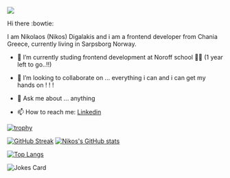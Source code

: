 ![](https://komarev.com/ghpvc/?username=NikosDig&label=VIEWS)

 Hi there :bowtie:
 
 I am Nikolaos (Nikos) Digalakis and i am a frontend developer from Chania Greece, currently living in Sarpsborg Norway.
 
 - 🌱 I’m currently studing frontend development at Noroff school 👋👋 (1 year left to go..!!)
 
 - 👯 I’m looking to collaborate on ... everything i can and i can get my hands on ! ! !

 - 💬 Ask me about ... anything
 
 - 📫 How to reach me: [Linkedin](https://www.linkedin.com/in/nikos-digalakis-588558209/)
 
 
 
<!--
**NikosDig/NikosDig** is a ✨ _special_ ✨ repository because its `README.md` (this file) appears on your GitHub profile.

Here are some ideas to get you started:

- 🔭 I’m currently working ... here and there
- 🌱 I’m currently studing frontend development at Noroff school 👋👋
- 👯 I’m looking to collaborate on ...
- 🤔 I’m looking for help with ...
- 💬 Ask me about ...
- 📫 How to reach me: ...
- 😄 Pronouns: ...
- ⚡ Fun fact: ...
-->


[![trophy](https://github-profile-trophy.vercel.app/?username=NikosDig&theme=onedark)](https://github.com/ryo-ma/github-profile-trophy)


[![GitHub Streak](https://streak-stats.demolab.com?user=nikosDig&theme=dracula)](https://git.io/streak-stats)  [![Nikos's GitHub stats](https://github-readme-stats.vercel.app/api?username=NikosDig&theme=transparent)](https://github.com/anuraghazra/github-readme-stats)


[![Top Langs](https://github-readme-stats.vercel.app/api/top-langs/?username=NikosDig)](https://github.com/nikosdig/github-readme-stats)     


 ![Jokes Card](https://readme-jokes.vercel.app/api)

